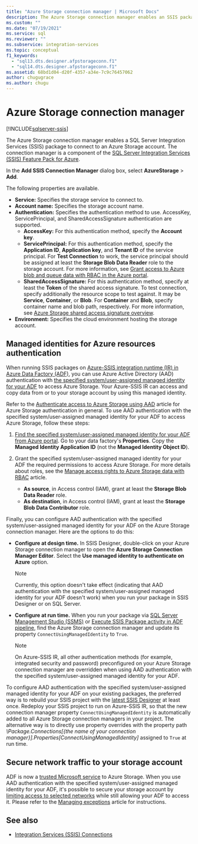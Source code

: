 ```yaml
---
title: "Azure Storage connection manager | Microsoft Docs"
description: The Azure Storage connection manager enables an SSIS package to connect to an Azure Storage account.
ms.custom: ""
ms.date: "07/19/2021"
ms.service: sql
ms.reviewer: ""
ms.subservice: integration-services
ms.topic: conceptual
f1_keywords: 
  - "sql13.dts.designer.afpstorageconn.f1"
  - "sql14.dts.designer.afpstorageconn.f1"
ms.assetid: 68bd1d04-d20f-4357-a34e-7c9c76457062
author: chugugrace
ms.author: chugu
---
```

# Azure Storage connection manager

[!INCLUDE[sqlserver-ssis](../../includes/applies-to-version/sqlserver-ssis.md)]

The Azure Storage connection manager enables a SQL Server Integration Services (SSIS) package to connect to an Azure Storage account. The connection manager is a component of the [SQL Server Integration Services (SSIS) Feature Pack for Azure](../../integration-services/azure-feature-pack-for-integration-services-ssis.md). 
  
In the **Add SSIS Connection Manager** dialog box, select **AzureStorage** > **Add**.  
  
The following properties are available.

- **Service:** Specifies the storage service to connect to.
- **Account name:** Specifies the storage account name.
- **Authentication:** Specifies the authentication method to use. AccessKey, ServicePrincipal, and SharedAccessSignature authentication are supported.
    - **AccessKey:** For this authentication method, specify the **Account key**.
    - **ServicePrincipal:** For this authentication method, specify the **Application ID**, **Application key**, and **Tenant ID** of the service principal.
      For **Test Connection** to work, the service principal should be assigned at least the **Storage Blob Data Reader** role to the storage account.
      For more information, see [Grant access to Azure blob and queue data with RBAC in the Azure portal](/azure/storage/common/storage-auth-aad-rbac-portal#assign-rbac-roles-using-the-azure-portal).
    - **SharedAccessSignature:** For this authentication method, specify at least the **Token** of the shared access signature.
      To test connection, specify additionally the resource scope to test against. It may be **Service**, **Container**, or **Blob**.
      For **Container** and **Blob**, specify container name and blob path, respectively.
      For more information, see [Azure Storage shared access signature overview](/azure/storage/common/storage-sas-overview).
- **Environment:** Specifies the cloud environment hosting the storage account.

## Managed identities for Azure resources authentication
When running SSIS packages on [Azure-SSIS integration runtime (IR) in Azure Data Factory (ADF)](/azure/data-factory/concepts-integration-runtime#azure-ssis-integration-runtime), you can use Azure Active Directory (AAD) authentication with [the specified system/user-assigned managed identity for your ADF](/azure/data-factory/connector-azure-blob-storage#managed-identity) to access Azure Storage. Your Azure-SSIS IR can access and copy data from or to your storage account by using this managed identity.

Refer to the [Authenticate access to Azure Storage using AAD](/azure/storage/common/storage-auth-aad) article for Azure Storage authentication in general. To use AAD authentication with the specified system/user-assigned managed identity for your ADF to access Azure Storage, follow these steps:
 
1. [Find the specified system/user-assigned managed identity for your ADF from Azure portal](/azure/data-factory/data-factory-service-identity). Go to your data factory's **Properties**. Copy the **Managed Identity Application ID** (not the **Managed Identity Object ID**).

1. Grant the specified system/user-assigned managed identity for your ADF the required permissions to access Azure Storage. For more details about roles, see the [Manage access rights to Azure Storage data with RBAC](/azure/storage/common/storage-auth-aad-rbac-portal) article.

   - **As source**, in Access control (IAM), grant at least the **Storage Blob Data Reader** role.
   - **As destination**, in Access control (IAM), grant at least the **Storage Blob Data Contributor** role.

Finally, you can configure AAD authentication with the specified system/user-assigned managed identity for your ADF on the Azure Storage connection manager. Here are the options to do this:

- **Configure at design time.** In SSIS Designer, double-click on your Azure Storage connection manager to open the **Azure Storage Connection Manager Editor**. Select the **Use managed identity to authenticate on Azure** option.

  > [!NOTE]
  >  Currently, this option doesn't take effect (indicating that AAD authentication with the specified system/user-assigned managed identity for your ADF doesn't work) when you run your package in SSIS Designer or on SQL Server.

- **Configure at run time.** When you run your package via [SQL Server Management Studio (SSMS)](../ssis-quickstart-run-ssms.md) or [Execute SSIS Package activity in ADF pipeline](/azure/data-factory/how-to-invoke-ssis-package-ssis-activity), find the Azure Storage connection manager and update its property `ConnectUsingManagedIdentity` to `True`.

  > [!NOTE]
  > On Azure-SSIS IR, all other authentication methods (for example, integrated security and password) preconfigured on your Azure Storage connection manager are overridden when using AAD authentication with the specified system/user-assigned managed identity for your ADF.

To configure AAD authentication with the specified system/user-assigned managed identity for your ADF on your existing packages, the preferred way is to rebuild your SSIS project with the [latest SSIS Designer](../../ssdt/download-sql-server-data-tools-ssdt.md) at least once. Redeploy your SSIS project to run on Azure-SSIS IR, so that the new connection manager property `ConnectUsingManagedIdentity` is automatically added to all Azure Storage connection managers in your project. The alternative way is to directly use property overrides with the property path *\Package.Connections[{the name of your connection manager}].Properties[ConnectUsingManagedIdentity]* assigned to `True` at run time.

## Secure network traffic to your storage account
ADF is now a [trusted Microsoft service](/azure/storage/common/storage-network-security#trusted-microsoft-services) to Azure Storage. When you use AAD authentication with the specified system/user-assigned managed identity for your ADF, it's possible to 
secure your storage account by [limiting access to selected networks](/azure/storage/common/storage-network-security#change-the-default-network-access-rule) while still allowing your ADF to access it. Please refer to the [Managing exceptions](/azure/storage/common/storage-network-security#managing-exceptions) article for instructions.

## See also
- [Integration Services (SSIS) Connections](../../integration-services/connection-manager/integration-services-ssis-connections.md)